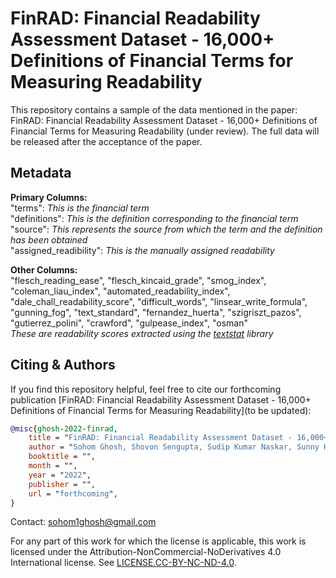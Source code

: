 # FinRAD: Financial Readability Assessment Dataset - 16,000+ Definitions of Financial Terms for Measuring Readability

This repository contains a sample of the data mentioned in the paper: FinRAD: Financial Readability Assessment Dataset - 16,000+ Definitions of Financial Terms for Measuring Readability (under review). The full data will be released after the acceptance of the paper.

## Metadata
**Primary Columns:** <br>
"terms": _This is the financial term_ <br>
"definitions": _This is the definition corresponding to the financial term_ <br>
"source": _This represents the source from which the term and the definition has been obtained_ <br>
"assigned_readibility": _This is the manually assigned readability_<br>

**Other Columns:** <br>
"flesch_reading_ease",	"flesch_kincaid_grade",	"smog_index",	"coleman_liau_index",	"automated_readability_index",	"dale_chall_readability_score",	"difficult_words",	"linsear_write_formula",	"gunning_fog",	"text_standard",	"fernandez_huerta",	"szigriszt_pazos",	"gutierrez_polini",	"crawford",	"gulpease_index",	"osman" <br>
_These are readability scores extracted using the [textstat](https://pypi.org/project/textstat/) library_

## Citing & Authors
If you find this repository helpful, feel free to cite our forthcoming publication [FinRAD: Financial Readability Assessment Dataset - 16,000+ Definitions of Financial Terms for Measuring Readability](to be updated):
```bibtex 
@misc{ghosh-2022-finrad,
    title = "FinRAD: Financial Readability Assessment Dataset - 16,000+ Definitions of Financial Terms for Measuring Readability",
    author = "Sohom Ghosh, Shovon Sengupta, Sudip Kumar Naskar, Sunny Kumar Singh",
    booktitle = "",
    month = "",
    year = "2022",
    publisher = "",
    url = "forthcoming",
}
```


Contact: sohom1ghosh@gmail.com



For any part of this work for which the license is applicable, this work is licensed under the Attribution-NonCommercial-NoDerivatives 4.0 International license. See [LICENSE.CC-BY-NC-ND-4.0](https://github.com/sohomghosh/FinRAD_Financial_Readability_Assessment_Dataset/blob/main/LICENSE).

